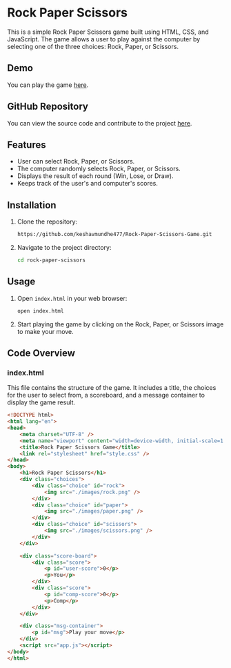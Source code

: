 # Rock Paper Scissors

This is a simple Rock Paper Scissors game built using HTML, CSS, and JavaScript. The game allows a user to play against the computer by selecting one of the three choices: Rock, Paper, or Scissors.

## Demo

You can play the game [here](https://keshavmundhe477.github.io/Rock-Paper-Scissors/).

## GitHub Repository

You can view the source code and contribute to the project [here](https://github.com/<username>/<repository-name>).

## Features

- User can select Rock, Paper, or Scissors.
- The computer randomly selects Rock, Paper, or Scissors.
- Displays the result of each round (Win, Lose, or Draw).
- Keeps track of the user's and computer's scores.

## Installation

1. Clone the repository:
    ```sh
    https://github.com/keshavmundhe477/Rock-Paper-Scissors-Game.git
    ```
2. Navigate to the project directory:
    ```sh
    cd rock-paper-scissors
    ```

## Usage

1. Open `index.html` in your web browser:
    ```sh
    open index.html
    ```

2. Start playing the game by clicking on the Rock, Paper, or Scissors image to make your move.

## Code Overview

### index.html

This file contains the structure of the game. It includes a title, the choices for the user to select from, a scoreboard, and a message container to display the game result.

```html
<!DOCTYPE html>
<html lang="en">
<head>
    <meta charset="UTF-8" />
    <meta name="viewport" content="width=device-width, initial-scale=1.0" />
    <title>Rock Paper Scissors Game</title>
    <link rel="stylesheet" href="style.css" />
</head>
<body>
    <h1>Rock Paper Scissors</h1>
    <div class="choices">
        <div class="choice" id="rock">
            <img src="./images/rock.png" />
        </div>
        <div class="choice" id="paper">
            <img src="./images/paper.png" />
        </div>
        <div class="choice" id="scissors">
            <img src="./images/scissors.png" />
        </div>
    </div>

    <div class="score-board">
        <div class="score">
            <p id="user-score">0</p>
            <p>You</p>
        </div>
        <div class="score">
            <p id="comp-score">0</p>
            <p>Comp</p>
        </div>
    </div>

    <div class="msg-container">
        <p id="msg">Play your move</p>
    </div>
    <script src="app.js"></script>
</body>
</html>
